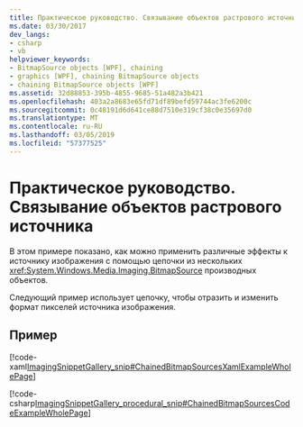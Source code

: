```yaml
---
title: Практическое руководство. Связывание объектов растрового источника
ms.date: 03/30/2017
dev_langs:
- csharp
- vb
helpviewer_keywords:
- BitmapSource objects [WPF], chaining
- graphics [WPF], chaining BitmapSource objects
- chaining BitmapSource objects [WPF]
ms.assetid: 32d88853-395b-4855-9685-51a482a3b421
ms.openlocfilehash: 403a2a8683e65fd71df89befd59744ac3fe6200c
ms.sourcegitcommit: 0c48191d6d641ce88d7510e319cf38c0e35697d0
ms.translationtype: MT
ms.contentlocale: ru-RU
ms.lasthandoff: 03/05/2019
ms.locfileid: "57377525"
---
```

# <a name="how-to-chain-bitmapsource-objects-together"></a>Практическое руководство. Связывание объектов растрового источника
В этом примере показано, как можно применить различные эффекты к источнику изображения с помощью цепочки из нескольких <xref:System.Windows.Media.Imaging.BitmapSource> производных объектов.  
  
 Следующий пример использует цепочку, чтобы отразить и изменить формат пикселей источника изображения.  
  
## <a name="example"></a>Пример  
 [!code-xaml[ImagingSnippetGallery_snip#ChainedBitmapSourcesXamlExampleWholePage](~/samples/snippets/csharp/VS_Snippets_Wpf/ImagingSnippetGallery_snip/CS/ChainedBitmapSourcesExample.xaml#chainedbitmapsourcesxamlexamplewholepage)]  
  
 [!code-csharp[ImagingSnippetGallery_procedural_snip#ChainedBitmapSourcesCodeExampleWholePage](~/samples/snippets/csharp/VS_Snippets_Wpf/ImagingSnippetGallery_procedural_snip/CSharp/ChainedBitmapSourcesExample.cs#chainedbitmapsourcescodeexamplewholepage)]
 
